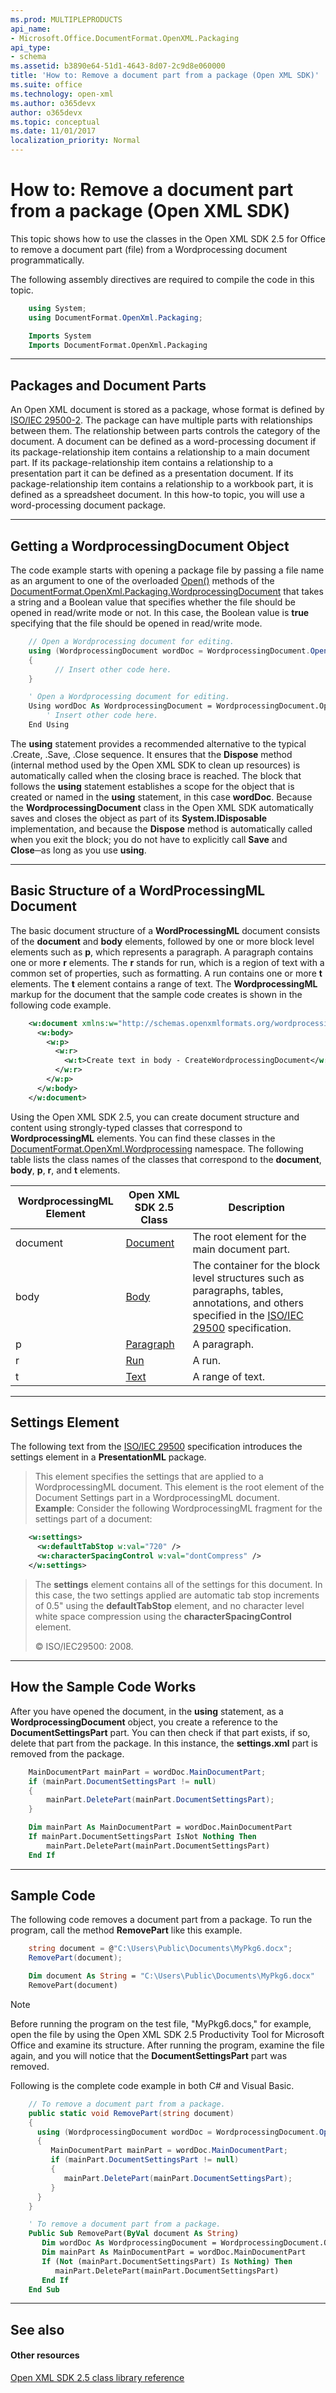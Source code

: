 ```yaml
---
ms.prod: MULTIPLEPRODUCTS
api_name:
- Microsoft.Office.DocumentFormat.OpenXML.Packaging
api_type:
- schema
ms.assetid: b3890e64-51d1-4643-8d07-2c9d8e060000
title: 'How to: Remove a document part from a package (Open XML SDK)'
ms.suite: office
ms.technology: open-xml
ms.author: o365devx
author: o365devx
ms.topic: conceptual
ms.date: 11/01/2017
localization_priority: Normal
---
```

# How to: Remove a document part from a package (Open XML SDK)

This topic shows how to use the classes in the Open XML SDK 2.5 for
Office to remove a document part (file) from a Wordprocessing document
programmatically.

The following assembly directives are required to compile the code in
this topic.

```csharp
    using System;
    using DocumentFormat.OpenXml.Packaging;
```

```vb
    Imports System
    Imports DocumentFormat.OpenXml.Packaging
```

--------------------------------------------------------------------------------
## Packages and Document Parts
An Open XML document is stored as a package, whose format is defined by
[ISO/IEC 29500-2](https://www.iso.org/standard/71691.html). The
package can have multiple parts with relationships between them. The
relationship between parts controls the category of the document. A
document can be defined as a word-processing document if its
package-relationship item contains a relationship to a main document
part. If its package-relationship item contains a relationship to a
presentation part it can be defined as a presentation document. If its
package-relationship item contains a relationship to a workbook part, it
is defined as a spreadsheet document. In this how-to topic, you will use
a word-processing document package.


---------------------------------------------------------------------------------
## Getting a WordprocessingDocument Object
The code example starts with opening a package file by passing a file
name as an argument to one of the overloaded [Open()](https://msdn.microsoft.com/en-us/library/office/documentformat.openxml.packaging.wordprocessingdocument.open.aspx) methods of the [DocumentFormat.OpenXml.Packaging.WordprocessingDocument](https://msdn.microsoft.com/en-us/library/office/documentformat.openxml.packaging.wordprocessingdocument.aspx)
that takes a string and a Boolean value that specifies whether the file
should be opened in read/write mode or not. In this case, the Boolean
value is **true** specifying that the file
should be opened in read/write mode.

```csharp
    // Open a Wordprocessing document for editing.
    using (WordprocessingDocument wordDoc = WordprocessingDocument.Open(document, true))
    {
          // Insert other code here.
    }
```

```vb
    ' Open a Wordprocessing document for editing.
    Using wordDoc As WordprocessingDocument = WordprocessingDocument.Open(document, True)
        ' Insert other code here.
    End Using
```

The **using** statement provides a recommended
alternative to the typical .Create, .Save, .Close sequence. It ensures
that the **Dispose** method (internal method
used by the Open XML SDK to clean up resources) is automatically called
when the closing brace is reached. The block that follows the **using** statement establishes a scope for the
object that is created or named in the **using** statement, in this case **wordDoc**. Because the **WordprocessingDocument** class in the Open XML SDK
automatically saves and closes the object as part of its **System.IDisposable** implementation, and because
the **Dispose** method is automatically called
when you exit the block; you do not have to explicitly call **Save** and **Close**─as
long as you use **using**.


---------------------------------------------------------------------------------
## Basic Structure of a WordProcessingML Document
The basic document structure of a **WordProcessingML** document consists of the **document** and **body**
elements, followed by one or more block level elements such as **p**, which represents a paragraph. A paragraph
contains one or more **r** elements. The **r** stands for run, which is a region of text with
a common set of properties, such as formatting. A run contains one or
more **t** elements. The **t** element contains a range of text. The **WordprocessingML** markup for the document that the
sample code creates is shown in the following code example.

```xml
    <w:document xmlns:w="http://schemas.openxmlformats.org/wordprocessingml/2006/main">
      <w:body>
        <w:p>
          <w:r>
            <w:t>Create text in body - CreateWordprocessingDocument</w:t>
          </w:r>
        </w:p>
      </w:body>
    </w:document>
```

Using the Open XML SDK 2.5, you can create document structure and
content using strongly-typed classes that correspond to **WordprocessingML** elements. You can find these
classes in the [DocumentFormat.OpenXml.Wordprocessing](https://msdn.microsoft.com/en-us/library/office/documentformat.openxml.wordprocessing.aspx)
namespace. The following table lists the class names of the classes that
correspond to the **document**, **body**, **p**, **r**, and **t** elements.

WordprocessingML Element|Open XML SDK 2.5 Class|Description
--|--|--
document|[Document](https://msdn.microsoft.com/en-us/library/office/documentformat.openxml.wordprocessing.document.aspx) |The root element for the main document part.
body|[Body](https://msdn.microsoft.com/en-us/library/office/documentformat.openxml.wordprocessing.body.aspx) |The container for the block level structures such as paragraphs, tables, annotations, and others specified in the [ISO/IEC 29500](https://www.iso.org/standard/71691.html) specification.
| p | [Paragraph](https://msdn.microsoft.com/en-us/library/office/documentformat.openxml.wordprocessing.paragraph.aspx) | A paragraph. |
| r | [Run](https://msdn.microsoft.com/en-us/library/office/documentformat.openxml.wordprocessing.run.aspx) | A run. |
| t | [Text](https://msdn.microsoft.com/en-us/library/office/documentformat.openxml.wordprocessing.text.aspx) | A range of text. |


--------------------------------------------------------------------------------
## Settings Element
The following text from the [ISO/IEC
29500](https://www.iso.org/standard/71691.html) specification
introduces the settings element in a **PresentationML** package.

> This element specifies the settings that are applied to a
> WordprocessingML document. This element is the root element of the
> Document Settings part in a WordprocessingML document.   
> **Example**:
> Consider the following WordprocessingML fragment for the settings part
> of a document:

```xml
    <w:settings>
      <w:defaultTabStop w:val="720" />
      <w:characterSpacingControl w:val="dontCompress" />
    </w:settings>
```

> The **settings** element contains all of the
> settings for this document. In this case, the two settings applied are
> automatic tab stop increments of 0.5" using the **defaultTabStop** element, and no character level
> white space compression using the **characterSpacingControl** element. 
> 
> © ISO/IEC29500: 2008.


--------------------------------------------------------------------------------
## How the Sample Code Works
After you have opened the document, in the **using** statement, as a **WordprocessingDocument** object, you create a
reference to the **DocumentSettingsPart** part.
You can then check if that part exists, if so, delete that part from the
package. In this instance, the **settings.xml**
part is removed from the package.

```csharp
    MainDocumentPart mainPart = wordDoc.MainDocumentPart;
    if (mainPart.DocumentSettingsPart != null)
    {
        mainPart.DeletePart(mainPart.DocumentSettingsPart);
    }
```

```vb
    Dim mainPart As MainDocumentPart = wordDoc.MainDocumentPart
    If mainPart.DocumentSettingsPart IsNot Nothing Then
        mainPart.DeletePart(mainPart.DocumentSettingsPart)
    End If
```

--------------------------------------------------------------------------------
## Sample Code
The following code removes a document part from a package. To run the
program, call the method **RemovePart** like
this example.

```csharp
    string document = @"C:\Users\Public\Documents\MyPkg6.docx";
    RemovePart(document);
```

```vb
    Dim document As String = "C:\Users\Public\Documents\MyPkg6.docx"
    RemovePart(document)
```
> [!NOTE]
> Before running the program on the test file, &quot;MyPkg6.docs,&quot; for example, open the file by using the Open XML SDK 2.5 Productivity Tool for Microsoft Office and examine its structure. After running the program, examine the file again, and you will notice that the **DocumentSettingsPart** part was removed.

Following is the complete code example in both C\# and Visual Basic.

```csharp
    // To remove a document part from a package.
    public static void RemovePart(string document)
    {
      using (WordprocessingDocument wordDoc = WordprocessingDocument.Open(document, true))
      {
         MainDocumentPart mainPart = wordDoc.MainDocumentPart;
         if (mainPart.DocumentSettingsPart != null)
         {
            mainPart.DeletePart(mainPart.DocumentSettingsPart);
         }
      }
    }
```

```vb
    ' To remove a document part from a package.
    Public Sub RemovePart(ByVal document As String)
       Dim wordDoc As WordprocessingDocument = WordprocessingDocument.Open(document, true)
       Dim mainPart As MainDocumentPart = wordDoc.MainDocumentPart
       If (Not (mainPart.DocumentSettingsPart) Is Nothing) Then
          mainPart.DeletePart(mainPart.DocumentSettingsPart)
       End If
    End Sub
```

--------------------------------------------------------------------------------
## See also
#### Other resources

[Open XML SDK 2.5 class library reference](http://msdn.microsoft.com/library/36c8a76e-ce1b-5959-7e85-5d77db7f46d6(Office.15).aspx)
